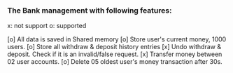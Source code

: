 ### The Bank management with following features: ###

x: not support
o: supported

[o] All data is saved in Shared memory
[o] Store user's current money, 1000 users.
[o] Store all withdraw & deposit history entries
[x] Undo withdraw & deposit. Check if it is an invalid/false request.
[x] Transfer money between 02 user accounts.
[o] Delete 05 oldest user's money transaction after 30s.
